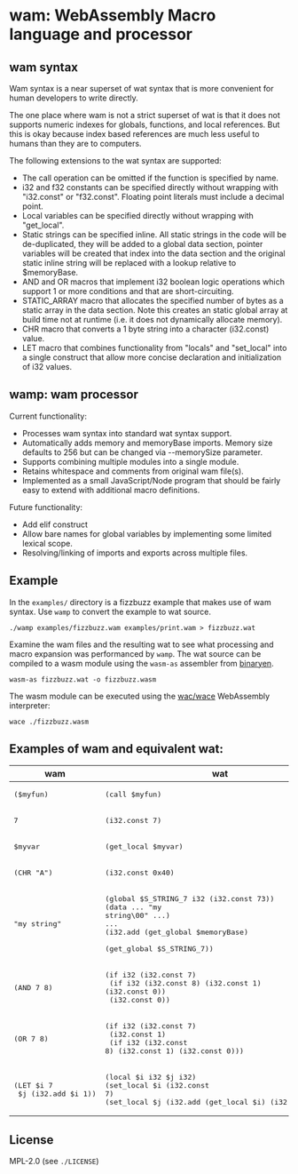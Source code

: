 # wam: WebAssembly Macro language and processor

## wam syntax

Wam syntax is a near superset of wat syntax that is more convenient
for human developers to write directly.

The one place where wam is not a strict superset of wat
is that it does not supports numeric indexes for globals, functions,
and local references. But this is okay because index based references
are much less useful to humans than they are to computers.

The following extensions to the wat syntax are supported:

- The call operation can be omitted if the function is specified by
  name.
- i32 and f32 constants can be specified directly without wrapping
  with "i32.const" or "f32.const". Floating point literals must
  include a decimal point.
- Local variables can be specified directly without wrapping with
  "get\_local".
- Static strings can be specified inline. All static strings in the
  code will be de-duplicated, they will be added to a global data
  section, pointer variables will be created that index into the data
  section and the original static inline string will be replaced with
  a lookup relative to $memoryBase.
- AND and OR macros that implement i32 boolean logic operations which
  support 1 or more conditions and that are short-circuiting.
- STATIC\_ARRAY macro that allocates the specified number of bytes as
  a static array in the data section. Note this creates an static
  global array at build time not at runtime (i.e. it does not
  dynamically allocate memory).
- CHR macro that converts a 1 byte string into a character (i32.const)
  value.
- LET macro that combines functionality from "locals" and
  "set\_local" into a single construct that allow more concise
  declaration and initialization of i32 values.

## wamp: wam processor

Current functionality:

- Processes wam syntax into standard wat syntax support.
- Automatically adds memory and memoryBase imports. Memory size
  defaults to 256 but can be changed via --memorySize parameter.
- Supports combining multiple modules into a single module.
- Retains whitespace and comments from original wam file(s).
- Implemented as a small JavaScript/Node program that should be fairly
  easy to extend with additional macro definitions.

Future functionality:

- Add elif construct
- Allow bare names for global variables by implementing some limited
  lexical scope.
- Resolving/linking of imports and exports across multiple files.

## Example

In the `examples/` directory is a fizzbuzz example that makes use of
wam syntax. Use `wamp` to convert the example to wat source.

```
./wamp examples/fizzbuzz.wam examples/print.wam > fizzbuzz.wat
```

Examine the wam files and the resulting wat to see what processing
and macro expansion was performanced by `wamp`. The wat source can be
compiled to a wasm module using the `wasm-as` assembler from
[binaryen](https://github.com/WebAssembly/binaryen).

```
wasm-as fizzbuzz.wat -o fizzbuzz.wasm
```

The wasm module can be executed using the
[wac/wace](https://github.com/kanaka/wac) WebAssembly interpreter:

```
wace ./fizzbuzz.wasm
```


## Examples of wam and equivalent wat:

| wam | wat  |
| --- | ---- |
| <pre>($myfun)</pre>    | <pre>(call $myfun)</pre> |
| <pre>7</pre>           | <pre>(i32.const 7)</pre> |
| <pre>$myvar</pre>      | <pre>(get\_local $myvar)</pre> |
| <pre>(CHR "A")</pre>   | <pre>(i32.const 0x40)</pre> |
| <pre>"my string"</pre> | <pre>(global $S_STRING_7  i32 (i32.const 73))<br>(data ... "my string\00" ...)<br>...<br>(i32.add (get\_global $memoryBase)<br>         (get\_global $S\_STRING\_7))</pre> |
| <pre>(AND 7 8)</pre>   | <pre>(if i32 (i32.const 7)<br>  (if i32 (i32.const 8) (i32.const 1) (i32.const 0))<br>  (i32.const 0))</pre> |
| <pre>(OR 7 8)</pre>    | <pre>(if i32 (i32.const 7)<br>  (i32.const 1)<br>  (if i32 (i32.const 8) (i32.const 1) (i32.const 0)))</pre> |
| <pre>(LET $i 7<br>     $j (i32.add $i 1))</pre> | <pre>(local $i i32 $j i32)<br>(set_local $i (i32.const 7)<br>(set_local $j (i32.add (get_local $i) (i32.const 1)))</pre> |


## License

MPL-2.0 (see `./LICENSE`)
